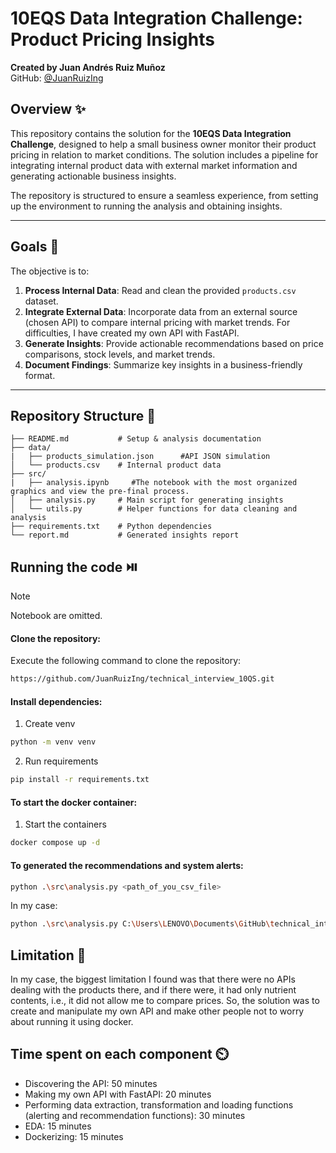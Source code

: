 # 10EQS Data Integration Challenge: Product Pricing Insights

**Created by Juan Andrés Ruiz Muñoz**  
GitHub: [@JuanRuizIng](https://github.com/JuanRuizIng)

## Overview ✨

This repository contains the solution for the **10EQS Data Integration Challenge**, designed to help a small business owner monitor their product pricing in relation to market conditions. The solution includes a pipeline for integrating internal product data with external market information and generating actionable business insights.

The repository is structured to ensure a seamless experience, from setting up the environment to running the analysis and obtaining insights.

---

## Goals 🎯

The objective is to:

1. **Process Internal Data**: Read and clean the provided `products.csv` dataset.  
2. **Integrate External Data**: Incorporate data from an external source (chosen API) to compare internal pricing with market trends. For difficulties, I have created my own API with FastAPI.
3. **Generate Insights**: Provide actionable recommendations based on price comparisons, stock levels, and market trends.  
4. **Document Findings**: Summarize key insights in a business-friendly format.  

---

## Repository Structure 📂

```plaintext
├── README.md           # Setup & analysis documentation
├── data/
|   ├── products_simulation.json      #API JSON simulation
│   └── products.csv    # Internal product data
├── src/
|   ├── analysis.ipynb     #The notebook with the most organized graphics and view the pre-final process.
│   ├── analysis.py     # Main script for generating insights
│   └── utils.py        # Helper functions for data cleaning and analysis
├── requirements.txt    # Python dependencies
└── report.md           # Generated insights report
```

## Running the code ⏯️

> [!NOTE]
> Notebook are omitted.

#### Clone the repository:

Execute the following command to clone the repository:

```bash
https://github.com/JuanRuizIng/technical_interview_10QS.git
```

#### Install dependencies:

1. Create venv

```bash
python -m venv venv
```

2. Run requirements

```bash
pip install -r requirements.txt
```

#### To start the docker container:

1. Start the containers
```bash
docker compose up -d
```

#### To generated the recommendations and system alerts:
```bash
python .\src\analysis.py <path_of_you_csv_file>
```

In my case:

```bash
python .\src\analysis.py C:\Users\LENOVO\Documents\GitHub\technical_interview_10QS\data\products.csv
```


## Limitation 💢
In my case, the biggest limitation I found was that there were no APIs dealing with the products there, and if there were, it had only nutrient contents, i.e., it did not allow me to compare prices. So, the solution was to create and manipulate my own API and make other people not to worry about running it using docker.

## Time spent on each component ⏲️
* Discovering the API: 50 minutes
* Making my own API with FastAPI: 20 minutes
* Performing data extraction, transformation and loading functions (alerting and recommendation functions): 30 minutes
* EDA: 15 minutes
* Dockerizing: 15 minutes
